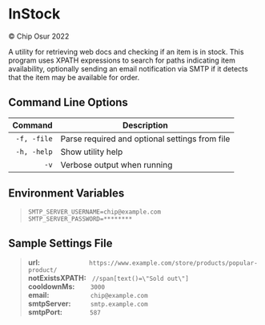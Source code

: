
# InStock

© Chip Osur 2022

A utility for retrieving web docs and checking if an item is in stock.
This program uses XPATH expressions to search for paths indicating item availability, optionally sending an email notification via SMTP if it detects that the item may be available for order.

## Command Line Options

| Command     | Description                                    |
|------------:| -----------------------------------------------|
| `-f, -file` | Parse required and optional settings from file |
| `-h, -help` | Show utility help                              |
| `-v`        | Verbose output when running                    |

## Environment Variables

>`SMTP_SERVER_USERNAME=chip@example.com`  
>`SMTP_SERVER_PASSWORD=********`  

## Sample Settings File

>**url:** &nbsp;&nbsp;&nbsp;&nbsp;&nbsp;&nbsp;&nbsp;&nbsp;&nbsp;&nbsp;&nbsp;&nbsp;&nbsp;&nbsp;&nbsp;&nbsp;&nbsp;&nbsp;&nbsp;&nbsp;&nbsp;&nbsp;&nbsp;&nbsp;`https://www.example.com/store/products/popular-product/`  
>**notExistsXPATH:** &nbsp;&nbsp;`//span[text()=\"Sold out\"]`  
>**cooldownMs:** &nbsp;&nbsp;&nbsp;&nbsp;&nbsp;&nbsp;&nbsp;`3000`  
>**email:** &nbsp;&nbsp;&nbsp;&nbsp;&nbsp;&nbsp;&nbsp;&nbsp;&nbsp;&nbsp;&nbsp;&nbsp;&nbsp;&nbsp;&nbsp;&nbsp;&nbsp;&nbsp;&nbsp;&nbsp;`chip@example.com`  
>**smtpServer:** &nbsp;&nbsp;&nbsp;&nbsp;&nbsp;&nbsp;&nbsp;&nbsp;&nbsp;`smtp.example.com`  
>**smtpPort:** &nbsp;&nbsp;&nbsp;&nbsp;&nbsp;&nbsp;&nbsp;&nbsp;&nbsp;&nbsp;&nbsp;&nbsp;&nbsp;`587`  